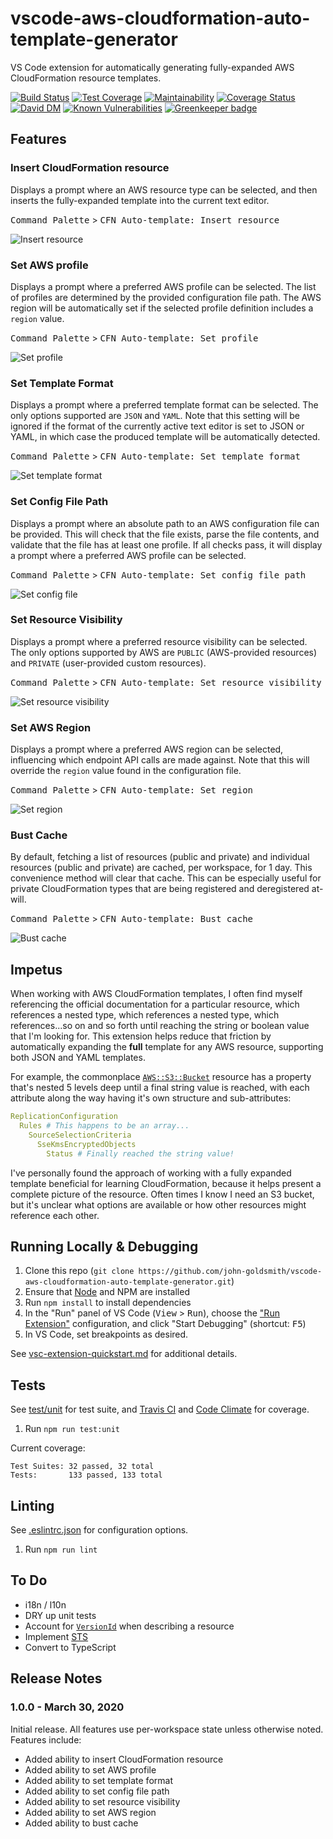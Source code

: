 # vscode-aws-cloudformation-auto-template-generator
VS Code extension for automatically generating fully-expanded AWS CloudFormation resource templates.

[![Build Status](https://travis-ci.org/john-goldsmith/vscode-aws-cloudformation-auto-template-generator.svg?branch=master)](https://travis-ci.org/john-goldsmith/vscode-aws-cloudformation-auto-template-generator)
[![Test Coverage](https://api.codeclimate.com/v1/badges/d7a491e37274f2241996/test_coverage)](https://codeclimate.com/github/john-goldsmith/vscode-aws-cloudformation-auto-template-generator/test_coverage)
[![Maintainability](https://api.codeclimate.com/v1/badges/d7a491e37274f2241996/maintainability)](https://codeclimate.com/github/john-goldsmith/vscode-aws-cloudformation-auto-template-generator/maintainability)
[![Coverage Status](https://coveralls.io/repos/github/john-goldsmith/vscode-aws-cloudformation-auto-template-generator/badge.svg?branch=master)](https://coveralls.io/github/john-goldsmith/vscode-aws-cloudformation-auto-template-generator?branch=master)
[![David DM](https://david-dm.org/john-goldsmith/vscode-aws-cloudformation-auto-template-generator.svg)](https://david-dm.org)
[![Known Vulnerabilities](https://snyk.io/test/github/john-goldsmith/vscode-aws-cloudformation-auto-template-generator/badge.svg?targetFile=package.json)](https://snyk.io/test/github/john-goldsmith/vscode-aws-cloudformation-auto-template-generator?targetFile=package.json)
[![Greenkeeper badge](https://badges.greenkeeper.io/john-goldsmith/vscode-aws-cloudformation-auto-template-generator.svg)](https://greenkeeper.io/)

## Features

### Insert CloudFormation resource
Displays a prompt where an AWS resource type can be selected, and then inserts the fully-expanded template into the current text editor.

<kbd>Command Palette</kbd> > <kbd>CFN Auto-template: Insert resource</kbd>

![Insert resource](./images/features/insert-resource.gif)

### Set AWS profile
Displays a prompt where a preferred AWS profile can be selected. The list of profiles are determined by the provided configuration file path. The AWS region will be automatically set if the selected profile definition includes a `region` value.

<kbd>Command Palette</kbd> > <kbd>CFN Auto-template: Set profile</kbd>

![Set profile](./images/features/set-profile.gif)

### Set Template Format
Displays a prompt where a preferred template format can be selected. The only options supported are `JSON` and `YAML`. Note that this setting will be ignored if the format of the currently active text editor is set to JSON or YAML, in which case the produced template will be automatically detected.

<kbd>Command Palette</kbd> > <kbd>CFN Auto-template: Set template format</kbd>

![Set template format](./images/features/set-template-format.gif)

### Set Config File Path
Displays a prompt where an absolute path to an AWS configuration file can be provided. This will check that the file exists, parse the file contents, and validate that the file has at least one profile. If all checks pass, it will display a prompt where a preferred AWS profile can be selected.

<kbd>Command Palette</kbd> > <kbd>CFN Auto-template: Set config file path</kbd>

![Set config file](./images/features/set-config-file.gif)

### Set Resource Visibility
Displays a prompt where a preferred resource visibility can be selected. The only options supported by AWS are `PUBLIC` (AWS-provided resources) and `PRIVATE` (user-provided custom resources).

<kbd>Command Palette</kbd> > <kbd>CFN Auto-template: Set resource visibility</kbd>

![Set resource visibility](./images/features/set-resource-visibility.gif)

### Set AWS Region
Displays a prompt where a preferred AWS region can be selected, influencing which endpoint API calls are made against. Note that this will override the `region` value found in the configuration file.

<kbd>Command Palette</kbd> > <kbd>CFN Auto-template: Set region</kbd>

![Set region](./images/features/set-region.gif)

### Bust Cache
By default, fetching a list of resources (public and private) and individual resources (public and private) are cached, per workspace, for 1 day. This convenience method will clear that cache. This can be especially useful for private CloudFormation types that are being registered and deregistered at-will.

<kbd>Command Palette</kbd> > <kbd>CFN Auto-template: Bust cache</kbd>

![Bust cache](./images/features/bust-cache.gif)

## Impetus
When working with AWS CloudFormation templates, I often find myself referencing the official documentation for a particular resource, which references a nested type, which references a nested type, which references...so on and so forth until reaching the string or boolean value that I'm looking for. This extension helps reduce that friction by automatically expanding the **full** template for any AWS resource, supporting both JSON and YAML templates.

For example, the commonplace [`AWS::S3::Bucket`](https://docs.aws.amazon.com/AWSCloudFormation/latest/UserGuide/aws-properties-s3-bucket.html) resource has a property that's nested 5 levels deep until a final string value is reached, with each attribute along the way having it's own structure and sub-attributes:

```yaml
ReplicationConfiguration
  Rules # This happens to be an array...
    SourceSelectionCriteria
      SseKmsEncryptedObjects
        Status # Finally reached the string value!
```

I've personally found the approach of working with a fully expanded template beneficial for learning CloudFormation, because it helps present a complete picture of the resource.  Often times I know I need an S3 bucket, but it's unclear what options are available or how other resources might reference each other.

## Running Locally & Debugging

1. Clone this repo (`git clone https://github.com/john-goldsmith/vscode-aws-cloudformation-auto-template-generator.git`)
1. Ensure that [Node](https://nodejs.org) and NPM are installed
1. Run `npm install` to install dependencies
1. In the "Run" panel of VS Code (<kbd>View</kbd> > <kbd>Run</kbd>), choose the ["Run Extension"](./.vscode/launch.json) configuration, and click "Start Debugging" (shortcut: <kbd>F5</kbd>)
1. In VS Code, set breakpoints as desired.

See [vsc-extension-quickstart.md](./vsc-extension-quickstart.md) for additional details.

## Tests
See [test/unit](./test/unit) for test suite, and [Travis CI](https://travis-ci.org/john-goldsmith/vscode-aws-cloudformation-auto-template-generator) and [Code Climate](https://codeclimate.com/github/john-goldsmith/vscode-aws-cloudformation-auto-template-generator) for coverage.

1. Run `npm run test:unit`

Current coverage:

```
Test Suites: 32 passed, 32 total
Tests:       133 passed, 133 total
```

## Linting

See [.eslintrc.json](./.eslintrc.json) for configuration options.

1. Run `npm run lint`

## To Do

* i18n / l10n
* DRY up unit tests
* Account for [`VersionId`](https://docs.aws.amazon.com/AWSJavaScriptSDK/latest/AWS/CloudFormation.html#describeType-property) when describing a resource
* Implement [STS](https://docs.aws.amazon.com/AWSJavaScriptSDK/latest/AWS/STS.html)
* Convert to TypeScript

## Release Notes

### 1.0.0 - March 30, 2020

Initial release. All features use per-workspace state unless otherwise noted. Features include:

* Added ability to insert CloudFormation resource
* Added ability to set AWS profile
* Added ability to set template format
* Added ability to set config file path
* Added ability to set resource visibility
* Added ability to set AWS region
* Added ability to bust cache
